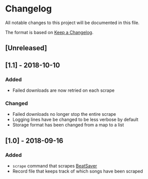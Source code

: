 # Changelog
All notable changes to this project will be documented in this file.

The format is based on [Keep a Changelog](https://keepachangelog.com/en/1.0.0/).

## [Unreleased]

## [1.1] - 2018-10-10
### Added
- Failed downloads are now retried on each scrape

### Changed
- Failed downloads no longer stop the entire scrape
- Logging lines have be changed to be less verbose by default
- Storage format has been changed from a map to a list

## [1.0] - 2018-09-16
### Added
- `scrape` command that scrapes [BeatSaver](https://beatsaver.com/)
- Record file that keeps track of which songs have been scraped
